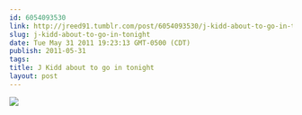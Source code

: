 ```yaml
---
id: 6054093530
link: http://jreed91.tumblr.com/post/6054093530/j-kidd-about-to-go-in-tonight
slug: j-kidd-about-to-go-in-tonight
date: Tue May 31 2011 19:23:13 GMT-0500 (CDT)
publish: 2011-05-31
tags: 
title: J Kidd about to go in tonight
layout: post
---
```



![](http://25.media.tumblr.com/tumblr_lm1jp3ba6x1qku233o1_1280.jpg)


